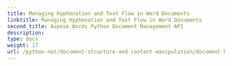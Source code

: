 ```yaml
---
title: Managing Hyphenation and Text Flow in Word Documents
linktitle: Managing Hyphenation and Text Flow in Word Documents
second_title: Aspose.Words Python Document Management API
description: 
type: docs
weight: 17
url: /python-net/document-structure-and-content-manipulation/document-hyphenation/
---
```

